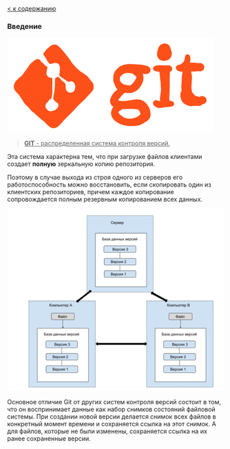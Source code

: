 [< к содержанию](./readme.md)
### Введение ###

![git-logo-gif](./assets/git-logo-gif.gif)

> <u>**GIT** - распределенная система контроля версий.</u> 

Эта система характерна тем, что при загрузке файлов 
клиентами создает **полную** зеркальную копию репозитория.   

Поэтому в случае выхода из строя одного из серверов его
работоспособность можно восстановить, если скопировать один из клиентских репозиториев, причем каждое копирование сопровождается полным резервным копированием всех данных.

![Распределенная система](./assets/introduction.png)

Основное отличие Git от других систем контроля версий состоит в том, что он воспринимает данные как набор снимков состояний файловой системы.
При создании новой версии делается снимок всех файлов в конкретный момент времени и сохраняется ссылка на этот снимок. А для файлов, которые не были изменены, сохраняется ссылка на их ранее сохраненные версии.
